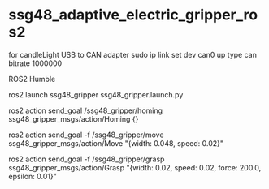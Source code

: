 # ssg48_adaptive_electric_gripper_ros2



for candleLight USB to CAN adapter
sudo ip link set dev can0 up type can bitrate 1000000

ROS2 Humble




ros2 launch ssg48_gripper ssg48_gripper.launch.py 



ros2 action send_goal /ssg48_gripper/homing ssg48_gripper_msgs/action/Homing {}


ros2 action send_goal -f /ssg48_gripper/move ssg48_gripper_msgs/action/Move "{width: 0.048, speed: 0.02}"


ros2 action send_goal -f /ssg48_gripper/grasp ssg48_gripper_msgs/action/Grasp "{width: 0.02, speed: 0.02, force: 200.0, epsilon: 0.01}"
